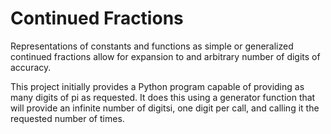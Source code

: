 # Continued Fractions

Representations of constants and functions as simple or generalized continued
fractions allow for expansion to and arbitrary number of digits of accuracy.

This project initially provides a Python program capable of providing as many
digits of pi as requested. It does this using a generator function that will
provide an infinite number of digitsi, one digit per call, and calling it the
requested number of times.
